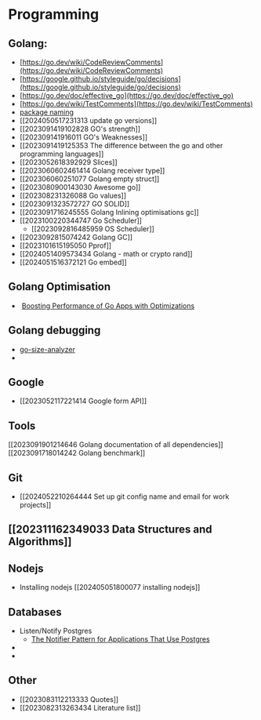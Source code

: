 #  Programming
## Golang:
- [https://go.dev/wiki/CodeReviewComments](https://go.dev/wiki/CodeReviewComments)
- [https://google.github.io/styleguide/go/decisions](https://google.github.io/styleguide/go/decisions)
- [https://go.dev/doc/effective_go](https://go.dev/doc/effective_go)
- [https://go.dev/wiki/TestComments](https://go.dev/wiki/TestComments)
- [package naming](https://dave.cheney.net/2019/01/08/avoid-package-names-like-base-util-or-common)
- [[2024050517231313 update go versions]]
- [[2023091419102828 GO's strength]]
- [[202309141916011 GO's Weaknesses]]
- [[2023091419125353 The difference between the go and other programming languages]]
- [[2023052618392929 Slices]]
- [[2023060602461414 Golang receiver type]]
- [[202306060251077 Golang empty struct]]
- [[2023080900143030 Awesome go]]
- [[202308231326088 Go values]]
- [[2023091323572727 GO SOLID]]
- [[2023091716245555 Golang Inlining optimisations gc]]
- [[2023100220344747 Go Scheduler]]
	- [[2023092816485959 OS Scheduler]]
- [[2023092815074242 Golang GC]]
- [[2023101615195050 Pprof]]
- [[2024051409573434 Golang - math or crypto rand]]
- [[2024051516372121 Go embed]]

## Golang Optimisation
-  [Boosting Performance of Go Apps with Optimizations](https://golangweekly.com/link/155368/ad2e1e777c "www.youtube.com")

## Golang debugging
- [go-size-analyzer](https://golangweekly.com/link/155094/ad2e1e777c)
- 

## Google
- [[2023052117221414 Google form API]]
 
## Tools
[[2023091901214646 Golang documentation of all dependencies]]
[[2023091718014242 Golang benchmark]]

## Git
- [[2024052210264444 Set up git config name and email for work projects]]

## [[202311162349033  Data Structures and Algorithms]]

## Nodejs
- Installing nodejs [[202405051800077 installing nodejs]]
## Databases
- Listen/Notify Postgres
	-  [The Notifier Pattern for Applications That Use Postgres](https://brandur.org/notifier)
- 
- 
## Other
- [[2023083112213333 Quotes]]
- [[2023082313263434 Literature list]]


 